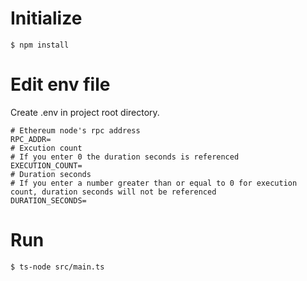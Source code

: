 # Initialize
```shell
$ npm install
```

# Edit env file
Create .env in project root directory.
```dotenv
# Ethereum node's rpc address
RPC_ADDR=
# Excution count
# If you enter 0 the duration seconds is referenced
EXECUTION_COUNT=
# Duration seconds 
# If you enter a number greater than or equal to 0 for execution count, duration seconds will not be referenced
DURATION_SECONDS=
```

# Run
```shell
$ ts-node src/main.ts
```
